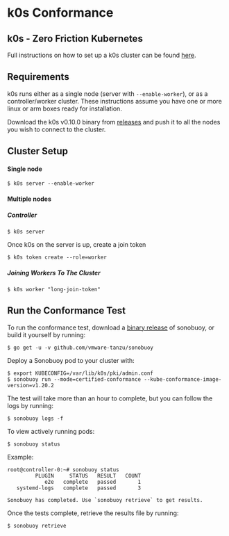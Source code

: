 # k0s Conformance 
## k0s - Zero Friction Kubernetes

Full instructions on how to set up a k0s cluster can be found [here](https://github.com/k0sproject/k0s/blob/main/docs/create-cluster.md).
## Requirements
k0s runs either as a single node (server with `--enable-worker`), or as a controller/worker cluster.
These instructions assume you have one or more linux or arm boxes ready for installation.

Download the k0s v0.10.0 binary from [releases](https://github.com/k0sproject/k0s/releases/v0.10.0) and push it to all the nodes you wish to connect to the cluster.

## Cluster Setup
#### Single node
```
$ k0s server --enable-worker
```
#### Multiple nodes
##### Controller
```
$ k0s server
```
Once k0s on the server is up, create a join token
```
$ k0s token create --role=worker
```
##### Joining Workers To The Cluster
```
$ k0s worker "long-join-token"
```
## Run the Conformance Test

To run the conformance test, download a [binary release](https://github.com/vmware-tanzu/sonobuoy/releases) of sonobuoy, or build it yourself by running:
```
$ go get -u -v github.com/vmware-tanzu/sonobuoy
```
Deploy a Sonobuoy pod to your cluster with:
```
$ export KUBECONFIG=/var/lib/k0s/pki/admin.conf
$ sonobuoy run --mode=certified-conformance --kube-conformance-image-version=v1.20.2
```
The test will take more than an hour to complete, but you can follow the logs by running:
```
$ sonobuoy logs -f
```
To view actively running pods:
```
$ sonobuoy status
```
Example:
```
root@controller-0:~# sonobuoy status
         PLUGIN     STATUS   RESULT   COUNT
            e2e   complete   passed       1
   systemd-logs   complete   passed       3

Sonobuoy has completed. Use `sonobuoy retrieve` to get results.
```

Once the tests complete, retrieve the results file by running:
```
$ sonobuoy retrieve
```
